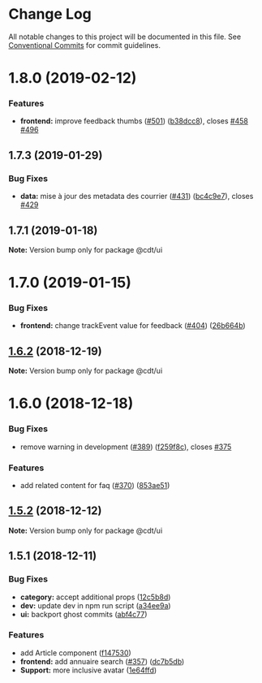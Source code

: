 # Change Log

All notable changes to this project will be documented in this file.
See [Conventional Commits](https://conventionalcommits.org) for commit guidelines.

# 1.8.0 (2019-02-12)


### Features

* **frontend:** improve feedback thumbs ([#501](https://github.com/SocialGouv/code-du-travail-numerique/issues/501)) ([b38dcc8](https://github.com/SocialGouv/code-du-travail-numerique/commit/b38dcc8)), closes [#458](https://github.com/SocialGouv/code-du-travail-numerique/issues/458) [#496](https://github.com/SocialGouv/code-du-travail-numerique/issues/496)





## 1.7.3 (2019-01-29)


### Bug Fixes

* **data:** mise à jour des metadata des courrier ([#431](https://github.com/SocialGouv/code-du-travail-ui/issues/431)) ([bc4c9e7](https://github.com/SocialGouv/code-du-travail-ui/commit/bc4c9e7)), closes [#429](https://github.com/SocialGouv/code-du-travail-ui/issues/429)





## 1.7.1 (2019-01-18)

**Note:** Version bump only for package @cdt/ui





# 1.7.0 (2019-01-15)


### Bug Fixes

* **frontend:** change trackEvent value for feedback ([#404](https://github.com/SocialGouv/code-du-travail-ui/issues/404)) ([26b664b](https://github.com/SocialGouv/code-du-travail-ui/commit/26b664b))





## [1.6.2](https://github.com/SocialGouv/code-du-travail-ui/compare/v1.6.1...v1.6.2) (2018-12-19)

**Note:** Version bump only for package @cdt/ui





# 1.6.0 (2018-12-18)


### Bug Fixes

* remove warning in development ([#389](https://github.com/SocialGouv/code-du-travail-ui/issues/389)) ([f259f8c](https://github.com/SocialGouv/code-du-travail-ui/commit/f259f8c)), closes [#375](https://github.com/SocialGouv/code-du-travail-ui/issues/375)


### Features

* add related content for faq ([#370](https://github.com/SocialGouv/code-du-travail-ui/issues/370)) ([853ae51](https://github.com/SocialGouv/code-du-travail-ui/commit/853ae51))





## [1.5.2](https://github.com/SocialGouv/code-du-travail-ui/compare/v1.5.1...v1.5.2) (2018-12-12)

**Note:** Version bump only for package @cdt/ui





## 1.5.1 (2018-12-11)


### Bug Fixes

* **category:** accept additional props ([12c5b8d](https://github.com/SocialGouv/code-du-travail-ui/commit/12c5b8d))
* **dev:** update dev in npm run script ([a34ee9a](https://github.com/SocialGouv/code-du-travail-ui/commit/a34ee9a))
* **ui:** backport ghost commits ([abf4c77](https://github.com/SocialGouv/code-du-travail-ui/commit/abf4c77))


### Features

* add Article component ([f147530](https://github.com/SocialGouv/code-du-travail-ui/commit/f147530))
* **frontend:** add annuaire search ([#357](https://github.com/SocialGouv/code-du-travail-ui/issues/357)) ([dc7b5db](https://github.com/SocialGouv/code-du-travail-ui/commit/dc7b5db))
* **Support:** more inclusive avatar ([1e64ffd](https://github.com/SocialGouv/code-du-travail-ui/commit/1e64ffd))
